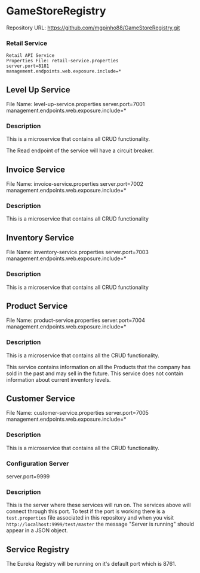 # GameStoreRegistry

Repository URL: https://github.com/mgpinho88/GameStoreRegistry.git

### Retail Service
```
Retail API Service
Properties File: retail-service.properties
server.port=8181
management.endpoints.web.exposure.include=*
```

## Level Up Service
File Name: level-up-service.properties
server.port=7001
management.endpoints.web.exposure.include=*

### Description
This is a microservice that contains all CRUD functionality.

The Read endpoint of the service will have a circuit breaker.

## Invoice Service
File Name: invoice-service.properties
server.port=7002
management.endpoints.web.exposure.include=*

### Description
This is a microservice that contains all CRUD functionality

## Inventory Service
File Name: inventory-service.properties
server.port=7003
management.endpoints.web.exposure.include=*

### Description
This is a microservice that contains all CRUD functionality

## Product Service
File Name: product-service.properties
server.port=7004
management.endpoints.web.exposure.include=*

### Description
This is a microservice that contains all the CRUD functionality.

This service contains information on all the Products that the company has sold in the past and may sell in the future. This service does not contain information about current inventory levels.

## Customer Service
File Name: customer-service.properties
server.port=7005
management.endpoints.web.exposure.include=*

### Description
This is a microservice that contains all the CRUD functionality.

### Configuration Server
server.port=9999

### Description
This is the server where these services will run on. The services above will connect through this port. To test if the port is working there is a `test.properties` file associated in this repository and when you visit `http://localhost:9999/test/master` the message "Server is running" should appear in a JSON object.

## Service Registry
The Eureka Registry will be running on it's default port which is 8761.
